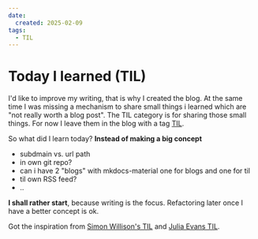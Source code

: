 ```yaml
---
date:
  created: 2025-02-09
tags:
  - TIL
---
```

# Today I learned (TIL)

I'd like to improve my writing, that is why I created the blog. At the same time I was missing a mechanism to share small things i learned which are "not really worth a blog post".
The TIL category is for sharing those small things. For now I leave them in the blog with a tag [TIL](https://martinduerrmeier.com/tags/#tag:til).

So what did I learn today? **Instead of making a big concept**

- subdmain vs. url path
- in own git repo?
- can i have 2 "blogs" with mkdocs-material one for blogs and one for til
- til own RSS feed?
- ..

**I shall rather start**, because writing is the focus. Refactoring later once I have a better concept is ok.

Got the inspiration from [Simon Willison's TIL](https://github.com/simonw/til) and [Julia Evans TIL](https://jvns.ca/til/).
